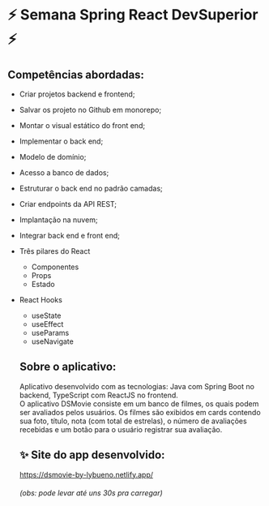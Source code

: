 # :zap: Semana Spring React DevSuperior :zap:

## Competências abordadas: 
- Criar projetos backend e frontend;
- Salvar os projeto no Github em monorepo;
- Montar o visual estático do front end;
- Implementar o back end;
- Modelo de domínio;
- Acesso a banco de dados;
- Estruturar o back end no padrão camadas;
- Criar endpoints da API REST;
- Implantação na nuvem;
- Integrar back end e front end;
- Três pilares do React
  - Componentes
  - Props
  - Estado
- React Hooks
  - useState
  - useEffect
  - useParams
  - useNavigate
  
  ## Sobre o aplicativo:
  Aplicativo desenvolvido com as tecnologias: 
  Java com Spring Boot no backend, TypeScript com ReactJS no frontend.
  <br>O aplicativo DSMovie consiste em um banco de filmes, os quais podem ser avaliados pelos usuários. Os filmes são exibidos em cards contendo sua foto, título, nota (com total de estrelas), o número de avaliações recebidas e um botão para o usuário registrar sua avaliação.
  
  ## :sparkles: Site do app desenvolvido: 
  https://dsmovie-by-lybueno.netlify.app/
  ###### (obs: pode levar até uns 30s pra carregar)
